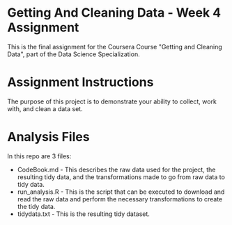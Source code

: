 # Getting And Cleaning Data - Week 4 Assignment
This is the final assignment for the Coursera Course "Getting and Cleaning Data", part of the Data Science Specialization.

# Assignment Instructions
The purpose of this project is to demonstrate your ability to collect, work with, and clean a data set.

# Analysis Files
In this repo are 3 files:
* CodeBook.md - This describes the raw data used for the project, the resulting tidy data, and the transformations made to go from raw data to tidy data. 
* run_analysis.R - This is the script that can be executed to download and read the raw data and perform the necessary transformations to create the tidy data. 
* tidydata.txt - This is the resulting tidy dataset. 
